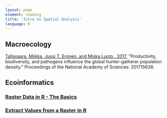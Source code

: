 ```yaml
---
layout: page
element: reading
title: 'Intro to Spatial Analysis'
language: R
---
```



## Macroecology

[Tallavaara, Miikka, Jussi T. Eronen, and Miska Luoto., 2017.](https://doi.org/10.1073/pnas.1715638115) "Productivity, biodiversity, and pathogens influence the global hunter-gatherer population density." Proceedings of the National Academy of Sciences: 201715638.



## Ecoinformatics
### [Raster Data in R - The Basics](http://neondataskills.org/R/Raster-Data-In-R/)
### [Extract Values from a Raster in R](http://www.neonscience.org/extract-values-rasters-r)
